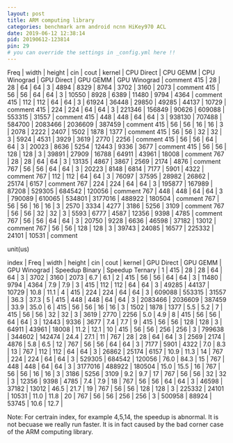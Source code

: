 ```yaml
---
layout: post
title: ARM computing library
categories: benchmark arm android ncnn HiKey970 ACL
date: 2019-06-12 12:38:14
pid: 20190612-123814
pin: 29
# you can override the settings in _config.yml here !!
---
```



Freq | width | height | cin | cout | kernel | CPU Direct | CPU GEMM | CPU Winograd | GPU Direct | GPU GEMM | GPU Winograd |  comment
415 | 28 | 28 | 64 | 64 | 3 | 4894 | 8329 | 8764 | 3702 | 3160 | 2073 |  comment
415 | 56 | 56 | 64 | 64 | 3 | 10550 | 8928 | 6389 | 11480 | 9794 | 4364 |  comment
415 | 112 | 112 | 64 | 64 | 3 | 61924 | 36448 | 29850 | 49285 | 44137 | 10729 |  comment
415 | 224 | 224 | 64 | 64 | 3 | 221346 | 156849 | 90626 | 609088 | 553315 | 31557 |  comment
415 | 448 | 448 | 64 | 64 | 3 | 938130 | 707488 | 584700 | 2083466 | 2036609 | 387459 |  comment
415 | 56 | 56 | 16 | 16 | 3 | 2078 | 2222 | 2407 | 1502 | 1878 | 1377 |  comment
415 | 56 | 56 | 32 | 32 | 3 | 5924 | 4531 | 3929 | 3619 | 2770 | 2256 |  comment
415 | 56 | 56 | 64 | 64 | 3 | 20023 | 8636 | 5254 | 12443 | 9336 | 3677 |  comment
415 | 56 | 56 | 128 | 128 | 3 | 39891 | 27909 | 16788 | 64911 | 43961 | 18008 |  comment
767 | 28 | 28 | 64 | 64 | 3 | 13135 | 4867 | 3867 | 2569 | 2174 | 4876 |  comment
767 | 56 | 56 | 64 | 64 | 3 | 20223 | 8148 | 6814 | 7177 | 5901 | 4322 |  comment
767 | 112 | 112 | 64 | 64 | 3 | 76097 | 37595 | 28982 | 26862 | 25174 | 6157 |  comment
767 | 224 | 224 | 64 | 64 | 3 | 195877 | 167989 | 87208 | 529305 | 684542 | 120056 |  comment
767 | 448 | 448 | 64 | 64 | 3 | 790089 | 610065 | 534801 | 3177016 | 488922 | 180504 |  comment
767 | 56 | 56 | 16 | 16 | 3 | 2570 | 3334 | 4277 | 3186 | 5256 | 3109 |  comment
767 | 56 | 56 | 32 | 32 | 3 | 5593 | 6777 | 4587 | 12356 | 9398 | 4785 |  comment
767 | 56 | 56 | 64 | 64 | 3 | 20750 | 9228 | 6636 | 46598 | 37182 | 13012 |  comment
767 | 56 | 56 | 128 | 128 | 3 | 39743 | 24085 | 16577 | 225332 | 24101 | 10531 |  comment

unit(us)

index | Freq | width | height | cin | cout | kernel | GPU Direct | GPU GEMM | GPU Winograd | Speedup Binary | Speedup Ternary |
1 | 415 | 28 | 28 | 64 | 64 | 3 | 3702 | 3160 | 2073 | 6.7 | 6.1 |
2 | 415 | 56 | 56 | 64 | 64 | 3 | 11480 | 9794 | 4364 | 7.9 | 7.9 |
3 | 415 | 112 | 112 | 64 | 64 | 3 | 49285 | 44137 | 10729 | 10.8 | 11.1 |
4 | 415 | 224 | 224 | 64 | 64 | 3 | 609088 | 553315 | 31557 | 36.3 | 37.3 |
5 | 415 | 448 | 448 | 64 | 64 | 3 | 2083466 | 2036609 | 387459 | 33.9 | 35.0 |
6 | 415 | 56 | 56 | 16 | 16 | 3 | 1502 | 1878 | 1377 | 5.5 | 5.2 |
7 | 415 | 56 | 56 | 32 | 32 | 3 | 3619 | 2770 | 2256 | 5.0 | 4.9 |
8 | 415 | 56 | 56 | 64 | 64 | 3 | 12443 | 9336 | 3677 | 7.4 | 7.7 |
9 | 415 | 56 | 56 | 128 | 128 | 3 | 64911 | 43961 | 18008 | 11.2 | 12.1 |
10 | 415 | 56 | 56 | 256 | 256 | 3 | 799638 | 344602 | 142474 | 24.4 | 27.1 |
11 | 767 | 28 | 28 | 64 | 64 | 3 | 2569 | 2174 | 4876 | 5.8 | 6.5 |
12 | 767 | 56 | 56 | 64 | 64 | 3 | 7177 | 5901 | 4322 | 7.0 | 8.3 |
13 | 767 | 112 | 112 | 64 | 64 | 3 | 26862 | 25174 | 6157 | 10.9 | 11.3 |
14 | 767 | 224 | 224 | 64 | 64 | 3 | 529305 | 684542 | 120056 | 76.0 | 84.3 |
15 | 767 | 448 | 448 | 64 | 64 | 3 | 3177016 | 488922 | 180504 | 15.0 | 15.5 |
16 | 767 | 56 | 56 | 16 | 16 | 3 | 3186 | 5256 | 3109 | 9.2 | 9.7 |
17 | 767 | 56 | 56 | 32 | 32 | 3 | 12356 | 9398 | 4785 | 7.4 | 7.9 |
18 | 767 | 56 | 56 | 64 | 64 | 3 | 46598 | 37182 | 13012 | 46.5 | 21.7 |
19 | 767 | 56 | 56 | 128 | 128 | 3 | 225332 | 24101 | 10531 | 11.0 | 11.8 |
20 | 767 | 56 | 56 | 256 | 256 | 3 | 500958 | 88924 | 53745 | 10.6 | 12.7 |

Note: For certrain index, for example 4,5,14, the speedup is abnormal. It is not becuase we really run faster. It is in fact caused by the bad corner case of the ARM computing library.
